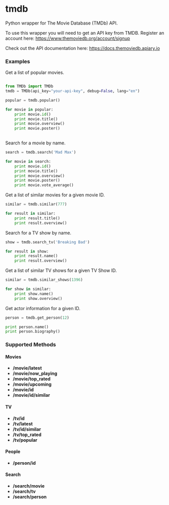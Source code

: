 # tmdb
Python wrapper for The Movie Database (TMDb) API.

To use this wrapper you will need to get an API key from TMDB. Register an account here:
https://www.themoviedb.org/account/signup

Check out the API documentation here: 
https://docs.themoviedb.apiary.io

### Examples

Get a list of popular movies.

```python

from TMDb import TMDb
tmdb = TMDb(api_key="your-api-key", debug=False, lang="en")

popular = tmdb.popular()

for movie in popular:
    print movie.id()
    print movie.title()
    print movie.overview()
    print movie.poster()
            
```
Search for a movie by name.

```python
search = tmdb.search('Mad Max')

for movie in search:
    print movie.id()
    print movie.title()
    print movie.overview()
    print movie.poster()
    print movie.vote_average()
```

Get a list of similar movies for a given movie ID.

```python
similar = tmdb.similar(777)

for result in similar:
    print result.title()
    print result.overview()
```

Search for a TV show by name.

```python
show = tmdb.search_tv('Breaking Bad')

for result in show:
    print result.name()
    print result.overview()
```

Get a list of similar TV shows for a given TV Show ID.

```python
similar = tmdb.similar_shows(1396)

for show in similar:
    print show.name()
    print show.overview()
```

Get actor information for a given ID.

```python
person = tmdb.get_person(12)

print person.name()
print person.biography()
```

### Supported Methods

#### Movies
- **/movie/latest** 
- **/movie/now_playing**
- **/movie/top_rated**
- **/movie/upcoming**
- **/movie/id**
- **/movie/id/similar**

#### TV

- **/tv/id**
- **/tv/latest**
- **/tv/id/similar** 
- **/tv/top_rated**
- **/tv/popular**

#### People

- **/person/id**

#### Search

- **/search/movie**
- **/search/tv**
- **/search/person**
